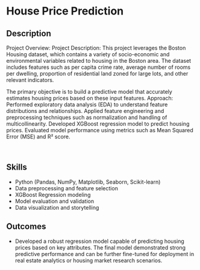 <h1>House Price Prediction</h1>



<h2>Description</h2>
Project Overview:
Project Description:
This project leverages the Boston Housing dataset, which contains a variety of socio-economic and environmental variables related to housing in the Boston area. The dataset includes features such as per capita crime rate, average number of rooms per dwelling, proportion of residential land zoned for large lots, and other relevant indicators.

The primary objective is to build a predictive model that accurately estimates housing prices based on these input features.
Approach:
Performed exploratory data analysis (EDA) to understand feature distributions and relationships.
Applied feature engineering and preprocessing techniques such as normalization and handling of multicollinearity.
Developed XGBoost regression model to predict housing prices.
Evaluated model performance using metrics such as Mean Squared Error (MSE) and R² score.

<br />


<h2>Skills </h2>

- </b>Python (Pandas, NumPy, Matplotlib, Seaborn, Scikit-learn)</b> 
- </b>Data preprocessing and feature selection</b>
- </b>XGBoost Regression modeling</b>
- </b>Model evaluation and validation</b>
- </b>Data visualization and storytelling</b>

<h2>Outcomes </h2>

- </b>Developed a robust regression model capable of predicting housing prices based on key attributes. The final model demonstrated strong predictive performance and can be further fine-tuned for deployment in real estate analytics or housing market research scenarios.</b> 
